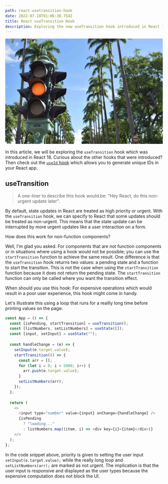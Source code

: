 ```yaml
---
path: react-usetransition-hook
date: 2022-07-18T01:06:30.754Z
title: React useTransition Hook
description: Exploring the new useTransition hook introduced in React 18
---
```


![Traffic light image](./transition.jpeg "Photo by Isabel Gonçalves on Unsplash: https://unsplash.com/photos/QSWC7BArVqs")

In this article, we will be exploring the `useTransition` hook which was introduced in React 18. Curious about the other hooks that were introduced? Then check out the [`useId` hook](/react-useid-hook) which allows you to generate unique IDs in your React app.

## useTransition

> A one-liner to describe this hook would be: "Hey React, do this non-urgent update later".

By default, state updates in React are treated as high priority or urgent. With the `useTransition` hook, we can specify to React that some updates should be treated as non-urgent. This means that the state update can be interrupted by more urgent updates like a user interaction on a form.

How does this work for non-function components?

Well, I'm glad you asked. For components that are not function components or in situations where using a hook would not be possible; you can use the `startTransition` function to achieve the same result.
One difference is that the `useTransition` hook returns two values: a pending state and a function to start the transition. This is not the case when using the `startTransition` function because it does not return the pending state. The `startTransition` function can only be called where you want the transition effect.

When should you use this hook:
For expensive operations which would result in a poor user experience, this hook might come in handy.

Let's illustrate this using a loop that runs for a reallly long time before printing values on the page:
```js
const App = () => {
  const [isPending, startTransition] = useTransition();
  const [listNumbers, setListNumbers] = useState([]);
  const [input, setInput] = useState("");

  const handleChange = (e) => {
    setInput(e.target.value);
    startTransition(() => {
      const arr = [];
      for (let i = 0; i < 5000; i++) {
        arr.push(e.target.value);
      }
      setListNumbers(arr);
    });
  };
 
  return (
    <>
      <input type="number" value={input} onChange={handleChange} />
      {isPending
        ? "loading..."
        : listNumbers.map((item, i) => <div key={i}>{item}</div>)}
    </>
  );
};
```
In the code snippet above, priority is given to setting the user input `setInput(e.target.value);` while the really long loop and `setListNumbers(arr);` are marked as not urgent. The implication is that the user input is responsive and displayed as the user types because the expensive computation does not block the UI.

